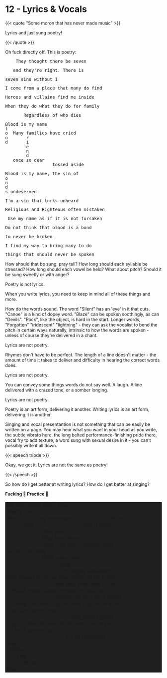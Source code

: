 # 12 - Lyrics & Vocals

{{< quote "Some moron that has never made music" >}}

Lyrics and just sung poetry!

{{< /quote >}}

Oh fuck directly off. This is poetry:

<pre style="line-height: .9rem">
    They thought there be seven

   and they're right. There is

seven sins without I

I come from a place that many do find

Heroes and villains find me inside

When they do what they do for family

       Regardless of who dies

Blood is my name
l
o  Many families have cried
o       r
d       i
        e
        n
        d
   once so dear
                  tossed aside

Blood is my name, the sin of
o
n
d
s undeserved

I'm a sin that lurks unheard

Religious and Righteous often mistaken

 Use my name as if it is not forsaken

Do not think that blood is a bond

to never be broken

I find my way to bring many to do

things that should never be spoken
</pre>

How should that be sung, pray tell? How long should each syllable be stressed? How long should each vowel be held? What about pitch? Should it be sung sweetly or with anger?

Poetry is not lyrics.

When you write lyrics, you need to keep in mind all of these things and more.

How do the words sound. The word "Silent" has an 'eye' in it that cuts. "Canoe" is a kind of dopey word. "Blaze" can be spoken soothingly, as can "Devils". "Rock", like the object, is hard in the start. Longer words, "Forgotten" "iridescent" "lightning" - they can ask the vocalist to bend the pitch in certain ways naturally, intrinsic to how the words are spoken - unless of course they're delivered in a chant.

Lyrics are not poetry. 

Rhymes don't have to be perfect. The length of a line doesn't matter - the amount of time it takes to deliver and difficulty in hearing the correct words does.

Lyrics are not poetry. 

You can convey some things words do not say well. A laugh. A line delivered with a crazed tone, or a somber longing.

Lyrics are not poetry.

Poetry is an art form, delivering it another. Writing lyrics is an art form, delivering it is another. 

Singing and vocal presentantion is not something that can be easily be written on a page. You may hear what you want in your head as you write, the subtle vibrato here, the long belted performance-finishing pride there, vocal fry to add texture, a word sung with sexual desire in it - you can't possibly write it all down.

{{< speech triode >}}

Okay, we get it. Lyrics are not the same as poetry!

{{< /speech >}}

So how do I get better at writing lyrics? How do I get better at singing?

**Fucking 👏 Practice 👏**

<pre style="background: #1f1f1f !important;font-family: roboto serif !important; font-size: 18px;">
Full loop. Write lyrics. Sing. 
Modify lyrics. 
Write.            Sing some more.                           Write.
             Sing.                                  Sing it again. 
                          Read poety. 
                          Read some books.
                          Draw what you're singing about. 
Go for a run. Sing. 
                          Drink some water. 
                                       Sing. 
                                       Try singing with effects. 
Write about how to use those effects in the Lyrics.
                                    See what your voice can do. 
     Watch vocal training lessons on YouTube. 
                                    Maybe pay for a vocal coach.
Try using a vocaloid / synth voice program to write. 
Sing aginst drum beats.
                                               Sing agaisnt guitar.
Sing for others to hear and let them critique you.
Try vocal processing. 
                                           Try no processing.
Sing.
    Write.
        Sing.
             Write.
<b>Sing.</b>
</pre>
